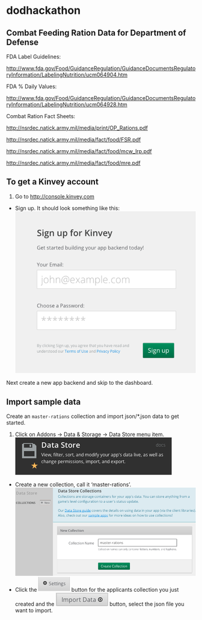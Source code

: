 dodhackathon
============

## Combat Feeding Ration Data for Department of Defense


FDA Label Guidelines:

http://www.fda.gov/Food/GuidanceRegulation/GuidanceDocumentsRegulatoryInformation/LabelingNutrition/ucm064904.htm

FDA % Daily Values:

http://www.fda.gov/Food/GuidanceRegulation/GuidanceDocumentsRegulatoryInformation/LabelingNutrition/ucm064928.htm


Combat Ration Fact Sheets:

http://nsrdec.natick.army.mil/media/print/OP_Rations.pdf

http://nsrdec.natick.army.mil/media/fact/food/FSR.pdf

http://nsrdec.natick.army.mil/media/fact/food/mcw_lrp.pdf

http://nsrdec.natick.army.mil/media/fact/food/mre.pdf


## To get a Kinvey account

1. Go to http://console.kinvey.com
* Sign up. It should look something like this: ![signup image](4.png)

Next create a new app backend and skip to the dashboard.

## Import sample data
Create an `master-rations` collection and import json/*.json data to get started. 

1. Click on Addons -> Data & Storage -> Data Store menu item. ![data store image](0.png)
* Create a new collection, call it ‘master-rations’. ![new collection image](1.png)
* Click the ![settings image](2.png) button for the applicants collection you just created and the ![import image](3.png) button, select the json file you want to import.


